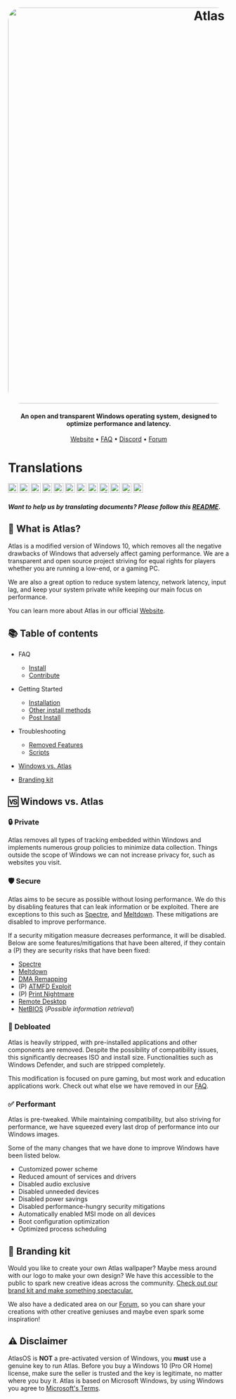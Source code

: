 <h1 align="center">
  <a href="http://atlasos.net"><img src="https://cdn.jsdelivr.net/gh/Atlas-OS/Atlas@main/img/banner.png" alt="Atlas" width="900" style="border-radius: 30px"></a>
</h1>

<h4 align="center">An open and transparent Windows operating system, designed to optimize performance and latency.</h4>

<p align="center">
  <a href="https://atlasos.net">Website</a>
  •
  <a href="https://docs.atlasos.net/FAQ/Installation/">FAQ</a>
  •
  <a href="https://discord.com/invite/atlasos" target="_blank">Discord</a>
  •
  <a href="https://forum.atlasos.net">Forum</a>
</p>

# Translations

<kbd>[<img title="Deutsch" alt="Deutsch" src="https://cdn.staticaly.com/gh/hjnilsson/country-flags/master/svg/de.svg" width="22">](https://github.com/Atlas-OS/Atlas/blob/main/translations/README_de_DE.md)</kbd>
<kbd>[<img title="Español" alt="Español" src="https://cdn.staticaly.com/gh/hjnilsson/country-flags/master/svg/es.svg" width="22">](https://github.com/Atlas-OS/Atlas/blob/main/translations/README_es_ES.md)</kbd>
<kbd>[<img title="Française" alt="Française" src="https://cdn.staticaly.com/gh/hjnilsson/country-flags/master/svg/fr.svg" width="22">](https://github.com/Atlas-OS/Atlas/blob/main/translations/README_fr_FR.md)</kbd>
<kbd>[<img title="Bahasa Indonesia" alt="Bahasa Indonesia" src="https://cdn.staticaly.com/gh/hjnilsson/country-flags/master/svg/id.svg" width="22">](https://github.com/Atlas-OS/Atlas/blob/main/translations/README_id_ID.md)</kbd>
<kbd>[<img title="Tagalog" alt="Tagalog" src="https://cdn.staticaly.com/gh/hjnilsson/country-flags/master/svg/ph.svg" width="22">](https://github.com/Atlas-OS/Atlas/blob/main/translations/README_ph_PH.md)</kbd>
<kbd>[<img title="Polski" alt="Polski" src="https://cdn.staticaly.com/gh/hjnilsson/country-flags/master/svg/pl.svg" width="22">](https://github.com/Atlas-OS/Atlas/blob/main/translations/README_pl_PL.md)</kbd>
<kbd>[<img title="Русский" alt="Русский" src="https://cdn.staticaly.com/gh/hjnilsson/country-flags/master/svg/ru.svg" width="22">](https://github.com/Atlas-OS/Atlas/blob/main/translations/README_ru_RU.md)</kbd>
<kbd>[<img title="Svenska" alt="Svenska" src="https://cdn.staticaly.com/gh/hjnilsson/country-flags/master/svg/se.svg" width="22">](https://github.com/Atlas-OS/Atlas/blob/main/translations/README_sv_SE.md)</kbd>
<kbd>[<img title="Türkçe" alt="Türkçe" src="https://cdn.staticaly.com/gh/hjnilsson/country-flags/master/svg/tr.svg" width="22">](https://github.com/Atlas-OS/Atlas/blob/main/translations/README_tr_TR.md)</kbd>
<kbd>[<img title="Українська" alt="Українська" src="https://cdn.staticaly.com/gh/hjnilsson/country-flags/master/svg/ua.svg" width="22">](https://github.com/Atlas-OS/Atlas/blob/main/translations/README_ua_UA.md)</kbd>
<kbd>[<img title="Tiếng Việt" alt="Tiếng Việt" src="https://cdn.staticaly.com/gh/hjnilsson/country-flags/master/svg/vn.svg" width="22">](https://github.com/Atlas-OS/Atlas/blob/main/translations/README_vi_VN.md)</kbd>
<kbd>[<img title="中文（简体）" alt="中文（简体）" src="https://cdn.staticaly.com/gh/hjnilsson/country-flags/master/svg/cn.svg" width="22">](https://github.com/Atlas-OS/Atlas/blob/main/translations/README_zh_CN.md)</kbd>

#### _Want to help us by translating documents? Please follow this [README](translations/README.md)._

## 🤔 **What is Atlas?**

Atlas is a modified version of Windows 10, which removes all the negative drawbacks of Windows that adversely affect gaming performance. We are a transparent and open source project striving for equal rights for players whether you are running a low-end, or a gaming PC.

We are also a great option to reduce system latency, network latency, input lag, and keep your system private while keeping our main focus on performance.

You can learn more about Atlas in our official [Website](https://atlasos.net).

## 📚 **Table of contents**
- FAQ
  - [Install](https://docs.atlasos.net/FAQ/Installation/)
  - [Contribute](https://docs.atlasos.net/FAQ/Contribute/)

- Getting Started
  - [Installation](https://docs.atlasos.net/Getting%20started/Installation/)
  - [Other install methods](https://docs.atlasos.net/Getting%20started/Other%20installation%20methods/Install%20with%20no%20USB/)
  - [Post Install](https://docs.atlasos.net/Getting%20started/Post-Installation/Drivers/)

- Troubleshooting
  - [Removed Features](https://docs.atlasos.net/Troubleshooting/Removed%20features/)
  - [Scripts](https://docs.atlasos.net/Troubleshooting/Scripts/)

- <a href="#windows-vs-atlas">Windows vs. Atlas</a>
- [Branding kit](https://cdn.jsdelivr.net/gh/Atlas-OS/Atlas@main/img/brand-kit.zip)

## 🆚 **Windows vs. Atlas**

### 🔒 Private
Atlas removes all types of tracking embedded within Windows and implements numerous group policies to minimize data collection. Things outside the scope of Windows we can not increase privacy for, such as websites you visit.

### 🛡️ Secure
Atlas aims to be secure as possible without losing performance. We do this by disabling features that can leak information or be exploited. There are exceptions to this such as [Spectre](https://spectreattack.com/spectre.pdf), and [Meltdown](https://meltdownattack.com/meltdown.pdf). These mitigations are disabled to improve performance.

If a security mitigation measure decreases performance, it will be disabled.
Below are some features/mitigations that have been altered, if they contain a (P) they are security risks that have been fixed:

- [Spectre](https://spectreattack.com/spectre.pdf)
- [Meltdown](https://meltdownattack.com/meltdown.pdf)
- [DMA Remapping](https://docs.microsoft.com/en-us/windows/security/information-protection/kernel-dma-protection-for-thunderbolt)
- (P) [ATMFD Exploit](https://msrc.microsoft.com/update-guide/en-US/vulnerability/CVE-2020-1020)
- (P) [Print Nightmare](https://us-cert.cisa.gov/ncas/current-activity/2021/06/30/printnightmare-critical-windows-print-spooler-vulnerability)
- [Remote Desktop](https://cve.mitre.org/cgi-bin/cvekey.cgi?keyword=Windows+Remote+Desktop)
- [NetBIOS](https://en.wikipedia.org/wiki/NetBIOS) (*Possible information retrieval*)

### 🚀 Debloated
Atlas is heavily stripped, with pre-installed applications and other components are removed. Despite the possibility of compatibility issues, this significantly decreases ISO and install size. Functionalities such as Windows Defender, and such are stripped completely.

This modification is focused on pure gaming, but most work and education applications work. Check out what else we have removed in our [FAQ](https://docs.atlasos.net/Troubleshooting/Removed%20features/).

### ✅ Performant
Atlas is pre-tweaked. While maintaining compatibility, but also striving for performance, we have squeezed every last drop of performance into our Windows images.

Some of the many changes that we have done to improve Windows have been listed below.

- Customized power scheme
- Reduced amount of services and drivers
- Disabled audio exclusive
- Disabled unneeded devices
- Disabled power savings
- Disabled performance-hungry security mitigations
- Automatically enabled MSI mode on all devices
- Boot configuration optimization
- Optimized process scheduling

## 🎨 Branding kit
Would you like to create your own Atlas wallpaper? Maybe mess around with our logo to make your own design? We have this accessible to the public to spark new creative ideas across the community. [Check out our brand kit and make something spectacular.](https://cdn.jsdelivr.net/gh/Atlas-OS/Atlas@main/img/brand-kit.zip)

We also have a dedicated area on our [Forum](https://forum.atlasos.net/t/art-showcase), so you can share your creations with other creative geniuses and maybe even spark some inspiration!

## ⚠️ Disclaimer
AtlasOS is **NOT** a pre-activated version of Windows, you **must** use a genuine key to run Atlas. Before you buy a Windows 10 (Pro OR Home) license, make sure the seller is trusted and the key is legitimate, no matter where you buy it. Atlas is based on Microsoft Windows, by using Windows you agree to [Microsoft's Terms](https://www.microsoft.com/en-us/Useterms/Retail/Windows/10/UseTerms_Retail_Windows_10_English.htm).
